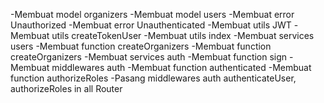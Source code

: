 -Membuat model organizers
-Membuat model users
-Membuat error Unauthorized
-Membuat error Unauthenticated
-Membuat utils JWT
-Membuat utils createTokenUser
-Membuat utils index
-Membuat services users
  -Membuat function createOrganizers
  -Membuat function createOrganizers
-Membuat services auth
  -Membuat function sign
-Membuat middlewares auth
  -Membuat function authenticated
  -Membuat function authorizeRoles
-Pasang middlewares auth authenticateUser, authorizeRoles in all Router
